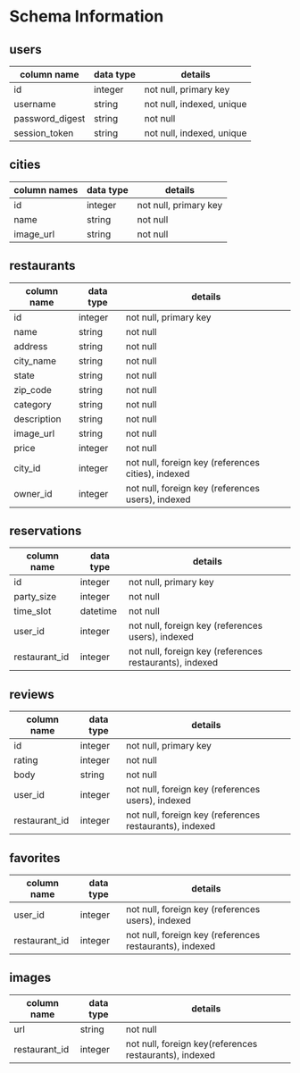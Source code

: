 # Schema Information

## users
column name     | data type | details
----------------|-----------|-----------------------
id              | integer   | not null, primary key
username        | string    | not null, indexed, unique
password_digest | string    | not null
session_token   | string    | not null, indexed, unique


## cities
column names    | data type | details
----------------|-----------|----------------------
id              | integer   | not null, primary key
name            | string    | not null
image_url       | string    | not null

## restaurants
column name       | data type | details
------------------|-----------|-----------------------
id                | integer   | not null, primary key
name              | string    | not null
address           | string    | not null
city_name         | string    | not null
state             | string    | not null
zip_code          | string    | not null
category          | string    | not null
description       | string    | not null
image_url         | string    | not null
price             | integer   | not null
city_id           | integer   | not null, foreign key (references cities), indexed
owner_id          | integer   | not null, foreign key (references users), indexed

## reservations
column name     | data type | details
----------------|-----------|-----------------------
id              | integer   | not null, primary key
party_size      | integer   | not null
time_slot       | datetime  | not null
user_id         | integer   | not null, foreign key (references users), indexed
restaurant_id   | integer   | not null, foreign key (references restaurants), indexed

## reviews
column name     | data type | details
----------------|-----------|-----------------------
id              | integer   | not null, primary key
rating          | integer   | not null
body            | string    | not null
user_id         | integer   | not null, foreign key (references users), indexed
restaurant_id   | integer   | not null, foreign key (references restaurants), indexed

## favorites
column name     | data type | details
----------------|-----------|-----------------------
user_id         | integer   | not null, foreign key (references users), indexed
restaurant_id   | integer   | not null, foreign key (references restaurants), indexed

## images
column name     | data type | details
----------------|-----------|-----------------------
url             | string    | not null
restaurant_id   | integer   | not null, foreign key(references restaurants), indexed

